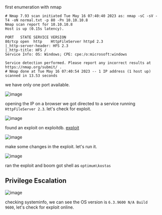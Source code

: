 first enumeration with nmap

```
# Nmap 7.93 scan initiated Tue May 16 07:40:40 2023 as: nmap -sC -sV -T4 -oN normal.txt -p 80 -Pn 10.10.10.8
Nmap scan report for 10.10.10.8
Host is up (0.15s latency).

PORT   STATE SERVICE VERSION
80/tcp open  http    HttpFileServer httpd 2.3
|_http-server-header: HFS 2.3
|_http-title: HFS /
Service Info: OS: Windows; CPE: cpe:/o:microsoft:windows

Service detection performed. Please report any incorrect results at https://nmap.org/submit/ .
# Nmap done at Tue May 16 07:40:54 2023 -- 1 IP address (1 host up) scanned in 13.53 seconds
```
we have only one port available.

![image](https://github.com/n16hth4wk07/n16hth4wk07.github.io/assets/87468669/21e41466-787a-4458-86d9-ed95b681df11)

opening the IP on a browser we got directed to a service running `HttpFileServer 2.3`. let's check for exploit.

![image](https://github.com/n16hth4wk07/n16hth4wk07.github.io/assets/87468669/28a1a4d4-19ac-45a2-ad77-8accebe1e70b)

found an exploit on exploitdb. [exploit](https://www.exploit-db.com/exploits/49584)

![image](https://github.com/n16hth4wk07/n16hth4wk07.github.io/assets/87468669/20f5dd6f-244e-440a-888c-ef692a3a7bbf)

make some changes in the exploit. let's run it.

![image](https://github.com/n16hth4wk07/n16hth4wk07.github.io/assets/87468669/e22327bd-2512-42b5-8465-bf6267fe3bdd)

ran the exploit and boom got shell as `optimum\kostas`


## Privilege Escalation

![image](https://github.com/n16hth4wk07/n16hth4wk07.github.io/assets/87468669/defea30f-a6a1-40e1-a47c-c569341bd6c3)

checking systeminfo, we can see the OS version is `6.3.9600 N/A Build 9600`, let's check for exploit online.






